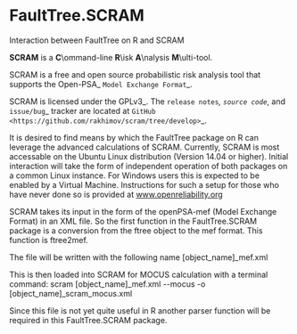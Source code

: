 # FaultTree.SCRAM
Interaction between FaultTree on R and SCRAM

**SCRAM** is a **C**\ommand-line **R**\isk **A**\nalysis **M**\ulti-tool.

SCRAM is a free and open source probabilistic risk analysis tool
that supports the Open-PSA_ `Model Exchange Format`_.

SCRAM is licensed under the GPLv3_.
The `release notes`_, `source code`_, and `issue/bug`_ tracker
are located at `GitHub <https://github.com/rakhimov/scram/tree/develop>`_.

It is desired to find means by which the FaultTree package on R can leverage
the advanced calculations of SCRAM. Currently, SCRAM is most accessable on
the Ubuntu Linux distribution (Version 14.04 or higher). Initial interaction will
take the form of independent operation of both packages on a common Linux
instance. For Windows users this is expected to be enabled by a Virtual Machine.
Instructions for such a setup for those who have never done so is provided
at www.openreliability.org

SCRAM takes its input in the form of the openPSA-mef (Model Exchange Format) in
an XML file. So the first function in the FaultTree.SCRAM package is a conversion
from the ftree object to the mef format. This function is ftree2mef.

The file will be written with the following name [object_name]_mef.xml

This is then loaded into SCRAM for MOCUS calculation with a terminal command:
scram [object_name]_mef.xml --mocus -o [object_name]_scram_mocus.xml

Since this file is not yet quite useful in R another parser function will 
be required in this FaultTree.SCRAM package.
